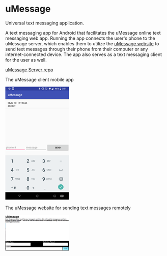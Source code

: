 # uMessage
Universal text messaging application.

A text messaging app for Android that facilitates the uMessage online text messaging web app. Running the app connects the user's phone to the uMessage server, which enables them to utilize the [uMessage website](https://simple-umessage-server.herokuapp.com/) to send text messages through their phone from their computer or any internet-connected device. The app also serves as a text messaging client for the user as well.

[uMessage Server repo](https://github.com/mrdanshih/uMessage-Server)

The uMessage client mobile app

<img src="screenshot.png" alt="0" width="200"/> 

The uMessage website for sending text messages remotely

<img src="webapp_screenshot.png" alt="0" width="200"/> 
